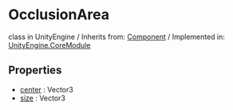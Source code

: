 # OcclusionArea
class in UnityEngine
 / Inherits from: <a href="https://docs.unity3d.com/6000.0/Documentation/ScriptReference/Component.html" target="_blank">Component</a> / Implemented in: <a href="https://docs.unity3d.com/6000.0/Documentation/ScriptReference/UnityEngine.CoreModule.html" target="_blank">UnityEngine.CoreModule</a>
## Properties
- <a href="https://docs.unity3d.com/6000.0/Documentation/ScriptReference/OcclusionArea-center.html" target="_blank">center</a> : Vector3
- <a href="https://docs.unity3d.com/6000.0/Documentation/ScriptReference/OcclusionArea-size.html" target="_blank">size</a> : Vector3
